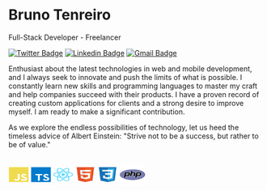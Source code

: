 # Bruno Tenreiro

Full-Stack Developer - Freelancer

[![Twitter Badge](https://img.shields.io/badge/-@brunotp99-00875f?style=flat-square&labelColor=00875f&logo=twitter&logoColor=white&link=https://twitter.com/brunotp99)](https://twitter.com/brunotp99) 
[![Linkedin Badge](https://img.shields.io/badge/-Bruno%20Tenreiro-00875f?style=flat-square&logo=Linkedin&logoColor=white&link=https://www.linkedin.com/in/brunotp99/)](https://www.linkedin.com/in/brunotp99/) 
[![Gmail Badge](https://img.shields.io/badge/-bruno.tenreiro99@gmail.com-00875f?style=flat-square&logo=Gmail&logoColor=white&link=mailto:bruno.tenreiro99@gmail.com)](mailto:bruno.tenreiro99@gmail.com)

Enthusiast about the latest technologies in web and mobile development, and I always seek to innovate and push the limits of what is possible. I constantly learn new skills and programming languages to master my craft and help companies succeed with their products. I have a proven record of creating custom applications for clients and a strong desire to improve myself. I am ready to make a significant contribution.

As we explore the endless possibilities of technology, let us heed the timeless advice of Albert Einstein: "Strive not to be a success, but rather to be of value."

<div style="display: inline_block"><br>
  <img align="center" alt="brunotp99-Js" height="30" width="40" src="https://raw.githubusercontent.com/devicons/devicon/master/icons/javascript/javascript-plain.svg">
  <img align="center" alt="brunotp99-Ts" height="30" width="40" src="https://raw.githubusercontent.com/devicons/devicon/master/icons/typescript/typescript-plain.svg">
  <img align="center" alt="brunotp99-React" height="30" width="40" src="https://raw.githubusercontent.com/devicons/devicon/master/icons/react/react-original.svg">
  <img align="center" alt="brunotp99-HTML" height="30" width="40" src="https://raw.githubusercontent.com/devicons/devicon/master/icons/html5/html5-original.svg">
  <img align="center" alt="brunotp99-CSS" height="30" width="40" src="https://raw.githubusercontent.com/devicons/devicon/master/icons/css3/css3-original.svg">
  <img align="center" alt="brunotp99-PHP" height="40" width="50" src="https://raw.githubusercontent.com/devicons/devicon/master/icons/php/php-original.svg">
</div>
